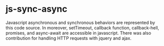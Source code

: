 # js-sync-async
Javascript asynchronous and synchronous behaviors are represented by this code source. In moreover, setTimeout, callback function, callback-hell, promises, and async-await are accessible in javascript. There was also contribution for handling HTTP requests with jquery and ajax.
